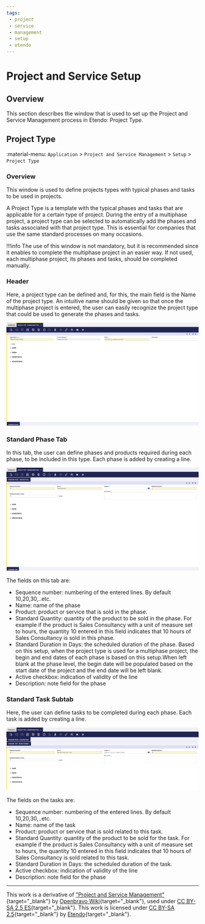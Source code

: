 ```yaml
---
tags: 
 - project
 - service
 - management
 - setup
 - etendo
---
```

# Project and Service Setup

## Overview

This section describes the window that is used to set up the Project and Service Management process in Etendo: Project Type.

## Project Type

:material-menu: `Application` > `Project and Service Management` > `Setup` > `Project Type`

### Overview

This window is used to define projects types with typical phases and tasks to be used in projects.

A Project Type is a template with the typical phases and tasks that are applicable for a certain type of project. During the entry of a multiphase project, a project type can be selected to automatically add the phases and tasks associated with that project type.  This is essential for companies that use the same standard processes on many occasions.

!!!info 
    The use of this window is not mandatory, but it is recommended since it enables to complete the multiphase project in an easier way. If not used, each multiphase project, its phases and tasks, should be completed manually.

### Header

Here, a project type can be defined and, for this, the main field is the Name of the project type. An intuitive name should be given so that once the multiphase project is entered, the user can easily recognize the project type that could be used to generate the phases and tasks.

![](../../../../assets/user-guide/etendo-classic/basic-features/project-and-services-management/setup/project-type.png)

### Standard Phase Tab

In this tab, the user can define phases and products required during each phase, to be included in this type. Each phase is added by creating a line.

![](../../../../assets/user-guide/etendo-classic/basic-features/project-and-services-management/setup/standard-phase.png)

The fields on this tab are:

- Sequence number: numbering of the entered lines. By default 10,20,30,..etc.
- Name: name of the phase
- Product: product or service that is sold in the phase.
- Standard Quantity: quantity of the product to be sold in the phase. For example if the product is Sales Consultancy with a unit of measure set to hours, the quantity 10 entered in this field indicates that 10 hours of Sales Consultancy is sold in this phase.
- Standard Duration in Days: the scheduled duration of the phase. Based on this setup, when the project type is used for a multiphase project, the begin and end dates of each phase is based on this setup.When left blank at the phase level, the begin date will be populated based on the start date of the project and the end date will be left blank.
- Active checkbox: indication of validity of the line
- Description: note field for the phase


### Standard Task Subtab

Here, the user can define tasks to be completed during each phase. Each task is added by creating a line.

![](../../../../assets/user-guide/etendo-classic/basic-features/project-and-services-management/setup/standard-task.png)

The fields on the tasks are:

- Sequence number: numbering of the entered lines. By default 10,20,30,..etc.
- Name: name of the task
- Product: product or service that is sold related to this task.
- Standard Quantity: quantity of the product to be sold for the task. For example if the product is Sales Consultancy with a unit of measure set to hours, the quantity 10 entered in this field indicates that 10 hours of Sales Consultancy is sold related to this task.
- Standard Duration in Days: the scheduled duration of the task.
- Active checkbox: indication of validity of the line
- Description: note field for the phase

---

This work is a derivative of ["Project and Service Management"](https://wiki.openbravo.com/wiki/Project_and_Service_Management){target="\_blank"} by [Openbravo Wiki](http://wiki.openbravo.com/wiki/Welcome_to_Openbravo){target="\_blank"}, used under [CC BY-SA 2.5 ES](https://creativecommons.org/licenses/by-sa/2.5/es/){target="\_blank"}. This work is licensed under [CC BY-SA 2.5](https://creativecommons.org/licenses/by-sa/2.5/){target="\_blank"} by [Etendo](https://etendo.software){target="\_blank"}.